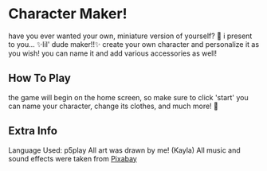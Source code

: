 # Character Maker!
have you ever wanted your own, miniature version of yourself? 👨
i present to you... ✨lil' dude maker!!✨
create your own character and personalize it as you wish! you can name it and add various accessories as well!

## How To Play
the game will begin on the home screen, so make sure to click 'start'
you can name your character, change its clothes, and much more! 👕

## Extra Info
Language Used: p5play
All art was drawn by me! (Kayla)
All music and sound effects were taken from [Pixabay]([url](https://pixabay.com/music/))
